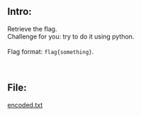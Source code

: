 ## Intro:

Retrieve the flag.
<br>
Challenge for you: try to do it using python.
<br><br>
Flag format: `flag{something}`.

<br>

## File:
[encoded.txt](https://github.com/ChronosPK/Sibiu_Academic_CTF/files/10297634/encoded.txt)
